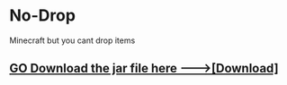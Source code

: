 # No-Drop
Minecraft but you cant drop items



## [GO Download the jar file here --->[Download]](https://github.com/Noobplayer77777/No-Drop/releases)

